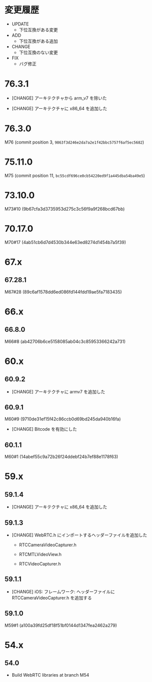 # 変更履歴

- UPDATE
    - 下位互換がある変更
- ADD
    - 下位互換がある追加
- CHANGE
    - 下位互換のない変更
- FIX
    - バグ修正

# 76.3.1

- [CHANGE] アーキテクチャから arm_v7 を除いた

- [CHANGE] アーキテクチャに x86_64 を追加した

# 76.3.0

M76 (commit position 3, `9863f3d246e2da7a2e1f42bbc5757f6af5ec5682`)

# 75.11.0

M75 (commit position 11, `bc55cdf696ce0cb54220ed9f1a445dba54ba49e5`)

# 73.10.0

M73#10 (9b67cfa3d3735953d275c3c56f9a9f268bcd67bb)

# 70.17.0

M70#17 (4ab51cb6d7d4530b344e63ed8274d1454b7a5f39)

# 67.x

## 67.28.1

M67#28 (89c6af1578dd6ed086fd144fdd19ae5fa7183435)

# 66.x

## 66.8.0

M66#8 (ab42706b6ce5158085ab04c3c85953366242a731)

# 60.x

## 60.9.2

- [CHANGE] アーキテクチャに armv7 を追加した

## 60.9.1

M60#9 (9710de31ef15f42c86ccb0d69bd245da940b16fa)

- [CHANGE] Bitcode を有効にした

## 60.1.1

M60#1 (14abef55c9a72b26f24ddebf24b7ef88e1178f63)

# 59.x

## 59.1.4

- [CHANGE] アーキテクチャに x86_64 を追加した

## 59.1.3

- [CHANGE] WebRTC.h にインポートするヘッダーファイルを追加した

  - RTCCameraVideoCapturer.h

  - RTCMTLVideoView.h

  - RTCVideoCapturer.h

## 59.1.1

- [CHANGE] iOS: フレームワーク: ヘッダーファイルに RTCCameraVideoCapturer.h を追加する

## 59.1.0

M59#1 (a100a39fd25df18f51bf0144d1347fea2462a279)

# 54.x

## 54.0

- Build WebRTC libraries at branch M54
